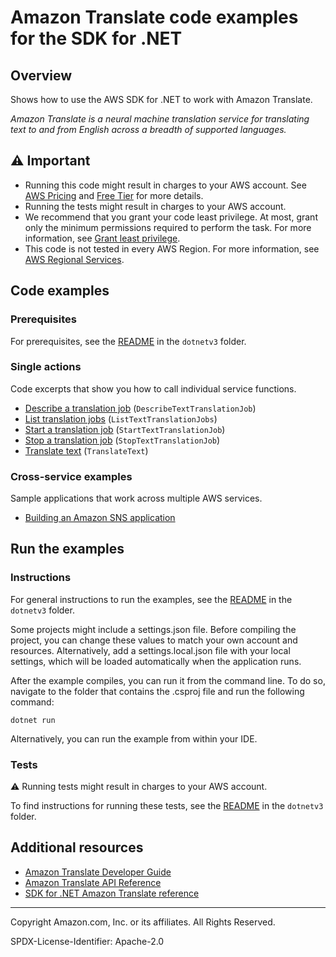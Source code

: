 <!--Generated by WRITEME on 2023-09-12 00:35:19.942664 (UTC)-->
# Amazon Translate code examples for the SDK for .NET

## Overview

Shows how to use the AWS SDK for .NET to work with Amazon Translate.

<!--custom.overview.start-->
<!--custom.overview.end-->

*Amazon Translate is a neural machine translation service for translating text to and from English across a breadth of supported languages.*

## ⚠ Important

* Running this code might result in charges to your AWS account. See [AWS Pricing](https://aws.amazon.com/pricing/?aws-products-pricing.sort-by=item.additionalFields.productNameLowercase&aws-products-pricing.sort-order=asc&awsf.Free%20Tier%20Type=*all&awsf.tech-category=*all) and [Free Tier](https://aws.amazon.com/free/?all-free-tier.sort-by=item.additionalFields.SortRank&all-free-tier.sort-order=asc&awsf.Free%20Tier%20Types=*all&awsf.Free%20Tier%20Categories=*all) for more details.
* Running the tests might result in charges to your AWS account.
* We recommend that you grant your code least privilege. At most, grant only the minimum permissions required to perform the task. For more information, see [Grant least privilege](https://docs.aws.amazon.com/IAM/latest/UserGuide/best-practices.html#grant-least-privilege).
* This code is not tested in every AWS Region. For more information, see [AWS Regional Services](https://aws.amazon.com/about-aws/global-infrastructure/regional-product-services).

<!--custom.important.start-->
<!--custom.important.end-->

## Code examples

### Prerequisites

For prerequisites, see the [README](../README.md#Prerequisites) in the `dotnetv3` folder.


<!--custom.prerequisites.start-->
<!--custom.prerequisites.end-->

### Single actions

Code excerpts that show you how to call individual service functions.

* [Describe a translation job](DescribeTextTranslationExample/DescribeTextTranslation.cs#L11) (`DescribeTextTranslationJob`)
* [List translation jobs](ListTranslationJobsExample/ListTranslationJobs.cs#L11) (`ListTextTranslationJobs`)
* [Start a translation job](BatchTranslateExample/BatchTranslate.cs#L13) (`StartTextTranslationJob`)
* [Stop a translation job](StopTextTranslationJobExample/StopTextTranslationJob.cs#L11) (`StopTextTranslationJob`)
* [Translate text](TranslateTextExample/TranslateText.cs#L11) (`TranslateText`)

### Cross-service examples

Sample applications that work across multiple AWS services.

* [Building an Amazon SNS application](../cross_service/SubscribePublishTranslate)

## Run the examples

### Instructions


For general instructions to run the examples, see the
[README](../README.md#building-and-running-the-code-examples) in the `dotnetv3` folder.

Some projects might include a settings.json file. Before compiling the project,
you can change these values to match your own account and resources. Alternatively,
add a settings.local.json file with your local settings, which will be loaded automatically
when the application runs.

After the example compiles, you can run it from the command line. To do so, navigate to
the folder that contains the .csproj file and run the following command:

```
dotnet run
```

Alternatively, you can run the example from within your IDE.

<!--custom.instructions.start-->
<!--custom.instructions.end-->



### Tests

⚠ Running tests might result in charges to your AWS account.


To find instructions for running these tests, see the [README](../README.md#Tests)
in the `dotnetv3` folder.



<!--custom.tests.start-->
<!--custom.tests.end-->

## Additional resources

* [Amazon Translate Developer Guide](https://docs.aws.amazon.com/translate/latest/dg/what-is.html)
* [Amazon Translate API Reference](https://docs.aws.amazon.com/translate/latest/APIReference/welcome.html)
* [SDK for .NET Amazon Translate reference](https://docs.aws.amazon.com/sdkfornet/v3/apidocs/items/Translate/NTranslate.html)

<!--custom.resources.start-->
<!--custom.resources.end-->

---

Copyright Amazon.com, Inc. or its affiliates. All Rights Reserved.

SPDX-License-Identifier: Apache-2.0